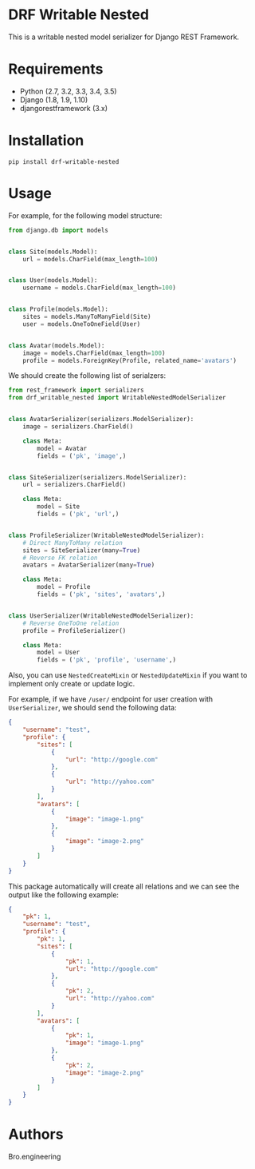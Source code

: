 DRF Writable Nested
====================

This is a writable nested model serializer for Django REST Framework.

Requirements
============

- Python (2.7, 3.2, 3.3, 3.4, 3.5)
- Django (1.8, 1.9, 1.10)
- djangorestframework (3.x)

Installation
============

```
pip install drf-writable-nested
```

Usage
=====
For example, for the following model structure:
```python
from django.db import models


class Site(models.Model):
    url = models.CharField(max_length=100)


class User(models.Model):
    username = models.CharField(max_length=100)


class Profile(models.Model):
    sites = models.ManyToManyField(Site)
    user = models.OneToOneField(User)


class Avatar(models.Model):
    image = models.CharField(max_length=100)
    profile = models.ForeignKey(Profile, related_name='avatars')
```

We should create the following list of serialzers:

```python
from rest_framework import serializers
from drf_writable_nested import WritableNestedModelSerializer


class AvatarSerializer(serializers.ModelSerializer):
    image = serializers.CharField()

    class Meta:
        model = Avatar
        fields = ('pk', 'image',)


class SiteSerializer(serializers.ModelSerializer):
    url = serializers.CharField()

    class Meta:
        model = Site
        fields = ('pk', 'url',)


class ProfileSerializer(WritableNestedModelSerializer):
    # Direct ManyToMany relation
    sites = SiteSerializer(many=True)
    # Reverse FK relation
    avatars = AvatarSerializer(many=True)

    class Meta:
        model = Profile
        fields = ('pk', 'sites', 'avatars',)


class UserSerializer(WritableNestedModelSerializer):
    # Reverse OneToOne relation
    profile = ProfileSerializer()

    class Meta:
        model = User
        fields = ('pk', 'profile', 'username',)
```

Also, you can use `NestedCreateMixin` or `NestedUpdateMixin` if you want 
to implement only create or update logic.

For example, if we have `/user/` endpoint for user creation with `UserSerializer`, 
we should send the following data:

```json
{
    "username": "test",
    "profile": {
        "sites": [
            {
                "url": "http://google.com"   
            },
            {
                "url": "http://yahoo.com"   
            }
        ],
        "avatars": [
            {
                "image": "image-1.png"
            },
            {
                "image": "image-2.png"
            }  
        ]
    }
}
```

This package automatically will create all relations and we can see the output 
like the following example:
```json
{
    "pk": 1,
    "username": "test",
    "profile": {
        "pk": 1,
        "sites": [
            {
                "pk": 1,
                "url": "http://google.com"   
            },
            {
                "pk": 2,
                "url": "http://yahoo.com"   
            }
        ],
        "avatars": [
            {
                "pk": 1,
                "image": "image-1.png"
            },
            {
                "pk": 2,
                "image": "image-2.png"
            }  
        ]
    }
}
```

Authors
=======
Bro.engineering
